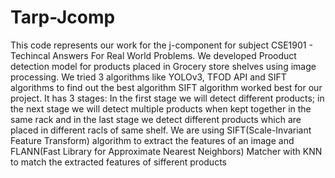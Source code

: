 # Tarp-Jcomp
This code represents our work for the j-component for subject CSE1901 - Techincal Answers For Real World Problems. 
We developed Prooduct detection model for products placed in Grocery store shelves using image processing.
We tried 3 algorithms like YOLOv3, TFOD API and SIFT algorithms to find out the best algorithm 
SIFT algorithm worked best for our project. 
It has 3 stages: In the first stage we will detect different products; in the next stage we will detect multiple products when kept together in the same rack and in the last stage we detect different products which are placed in different racls of same shelf.
We are using SIFT(Scale-Invariant Feature Transform) algorithm to extract the features of an image and FLANN(Fast Library for Approximate Nearest Neighbors) Matcher with KNN to match the extracted features of sifferent products

